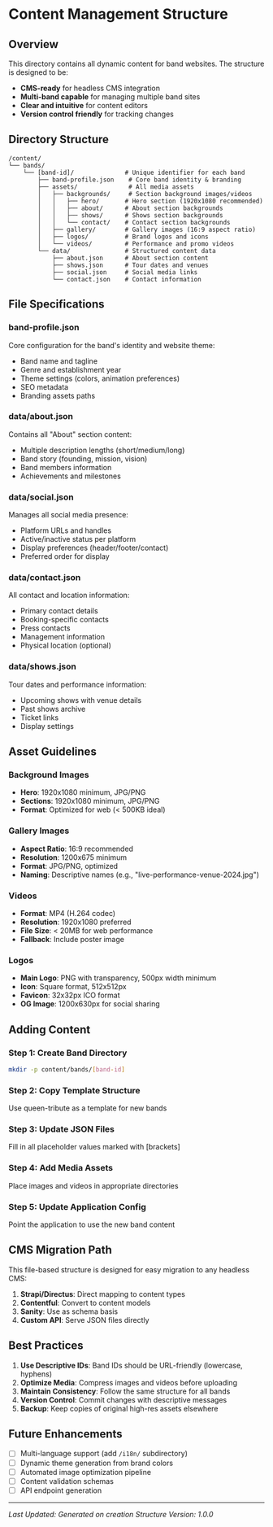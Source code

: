 # Content Management Structure

## Overview

This directory contains all dynamic content for band websites. The structure is designed to be:

- **CMS-ready** for headless CMS integration
- **Multi-band capable** for managing multiple band sites
- **Clear and intuitive** for content editors
- **Version control friendly** for tracking changes

## Directory Structure

```
/content/
└── bands/
    └── [band-id]/              # Unique identifier for each band
        ├── band-profile.json    # Core band identity & branding
        ├── assets/              # All media assets
        │   ├── backgrounds/     # Section background images/videos
        │   │   ├── hero/       # Hero section (1920x1080 recommended)
        │   │   ├── about/      # About section backgrounds
        │   │   ├── shows/      # Shows section backgrounds
        │   │   └── contact/    # Contact section backgrounds
        │   ├── gallery/        # Gallery images (16:9 aspect ratio)
        │   ├── logos/          # Brand logos and icons
        │   └── videos/         # Performance and promo videos
        └── data/               # Structured content data
            ├── about.json      # About section content
            ├── shows.json      # Tour dates and venues
            ├── social.json     # Social media links
            └── contact.json    # Contact information
```

## File Specifications

### band-profile.json

Core configuration for the band's identity and website theme:

- Band name and tagline
- Genre and establishment year
- Theme settings (colors, animation preferences)
- SEO metadata
- Branding assets paths

### data/about.json

Contains all "About" section content:

- Multiple description lengths (short/medium/long)
- Band story (founding, mission, vision)
- Band members information
- Achievements and milestones

### data/social.json

Manages all social media presence:

- Platform URLs and handles
- Active/inactive status per platform
- Display preferences (header/footer/contact)
- Preferred order for display

### data/contact.json

All contact and location information:

- Primary contact details
- Booking-specific contacts
- Press contacts
- Management information
- Physical location (optional)

### data/shows.json

Tour dates and performance information:

- Upcoming shows with venue details
- Past shows archive
- Ticket links
- Display settings

## Asset Guidelines

### Background Images

- **Hero**: 1920x1080 minimum, JPG/PNG
- **Sections**: 1920x1080 minimum, JPG/PNG
- **Format**: Optimized for web (< 500KB ideal)

### Gallery Images

- **Aspect Ratio**: 16:9 recommended
- **Resolution**: 1200x675 minimum
- **Format**: JPG/PNG, optimized
- **Naming**: Descriptive names (e.g., "live-performance-venue-2024.jpg")

### Videos

- **Format**: MP4 (H.264 codec)
- **Resolution**: 1920x1080 preferred
- **File Size**: < 20MB for web performance
- **Fallback**: Include poster image

### Logos

- **Main Logo**: PNG with transparency, 500px width minimum
- **Icon**: Square format, 512x512px
- **Favicon**: 32x32px ICO format
- **OG Image**: 1200x630px for social sharing

## Adding Content

### Step 1: Create Band Directory

```bash
mkdir -p content/bands/[band-id]
```

### Step 2: Copy Template Structure

Use queen-tribute as a template for new bands

### Step 3: Update JSON Files

Fill in all placeholder values marked with [brackets]

### Step 4: Add Media Assets

Place images and videos in appropriate directories

### Step 5: Update Application Config

Point the application to use the new band content

## CMS Migration Path

This file-based structure is designed for easy migration to any headless CMS:

1. **Strapi/Directus**: Direct mapping to content types
2. **Contentful**: Convert to content models
3. **Sanity**: Use as schema basis
4. **Custom API**: Serve JSON files directly

## Best Practices

1. **Use Descriptive IDs**: Band IDs should be URL-friendly (lowercase, hyphens)
2. **Optimize Media**: Compress images and videos before uploading
3. **Maintain Consistency**: Follow the same structure for all bands
4. **Version Control**: Commit changes with descriptive messages
5. **Backup**: Keep copies of original high-res assets elsewhere

## Future Enhancements

- [ ] Multi-language support (add `/i18n/` subdirectory)
- [ ] Dynamic theme generation from brand colors
- [ ] Automated image optimization pipeline
- [ ] Content validation schemas
- [ ] API endpoint generation

---

_Last Updated: Generated on creation_
_Structure Version: 1.0.0_
